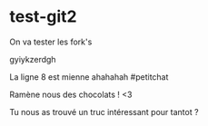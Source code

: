# test-git2
On va tester les fork's

gyiykzerdgh



La ligne 8 est mienne ahahahah #petitchat



Ramène nous des chocolats ! <3





Tu nous as trouvé un truc intéressant pour tantot ?